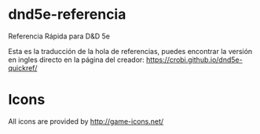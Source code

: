dnd5e-referencia
==============

Referencia Rápida para D&amp;D 5e

Esta es la traducción de la hola de referencias, puedes encontrar la versión en ingles directo en la página del creador: https://crobi.github.io/dnd5e-quickref/


Icons
==============

All icons are provided by http://game-icons.net/
